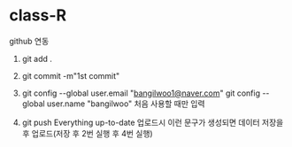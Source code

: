 # class-R

github 연동

1. git add .
 
2. git commit -m"1st commit"
 
3. git config --global user.email "bangilwoo1@naver.com"
   git config --global user.name "bangilwoo"
   처음 사용할 때만 입력
 
4. git push
   Everything up-to-date 업로드시 이런 문구가 생성되면 데이터 저장을 후 업로드(저장 후 2번 실행 후 4번 실행)
 
